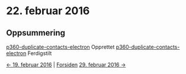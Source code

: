 # 22. februar 2016

## Oppsummering
[p360-duplicate-contacts-electron](https://github.com/telemark/p360-duplicate-contacts-electron) Opprettet
[p360-duplicate-contacts-electron](https://github.com/telemark/p360-duplicate-contacts-electron) Ferdigstilt

[<- 19. februar 2016](2016-02-19.md)  |  [Forsiden](../../index.md) [29. februar 2016 ->](2016-02-29.md)